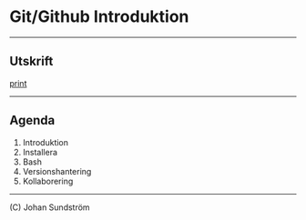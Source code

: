# Git/Github Introduktion

---

## Utskrift

[print](http://127.0.0.1:5500/?print-pdf)

---

## Agenda

1. Introduktion
2. Installera
3. Bash
4. Versionshantering
5. Kollaborering

---

(C) Johan Sundström